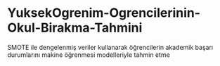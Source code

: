 # YuksekOgrenim-Ogrencilerinin-Okul-Birakma-Tahmini
SMOTE ile dengelenmiş veriler kullanarak öğrencilerin akademik başarı durumlarını makine öğrenmesi modelleriyle tahmin etme
